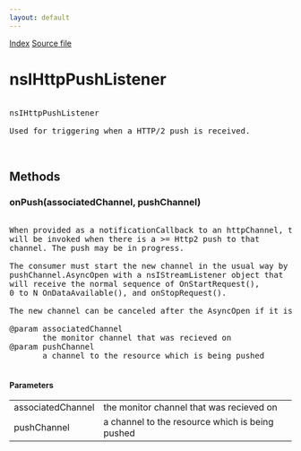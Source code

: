 ```yaml
---
layout: default
---
```

<div id='links'><a href="../index.html">Index</a>
<a href="http://dxr.mozilla.org/mozilla-central/source/netwerk/base/public/nsIHttpPushListener.idl">Source file</a>
</div>

# nsIHttpPushListener #
<pre>  
nsIHttpPushListener  
  
Used for triggering when a HTTP/2 push is received.  
  
  
</pre>
## Methods ##

### onPush(associatedChannel, pushChannel) ###
<pre>  
When provided as a notificationCallback to an httpChannel, this.onPush()  
will be invoked when there is a >= Http2 push to that  
channel. The push may be in progress.  
  
The consumer must start the new channel in the usual way by calling  
pushChannel.AsyncOpen with a nsIStreamListener object that  
will receive the normal sequence of OnStartRequest(),  
0 to N OnDataAvailable(), and onStopRequest().  
  
The new channel can be canceled after the AsyncOpen if it is not wanted.  
  
@param associatedChannel  
       the monitor channel that was recieved on  
@param pushChannel  
       a channel to the resource which is being pushed  
  
</pre>
#### Parameters ####

<table>

<tr>
<td>associatedChannel</td>
<td>       the monitor channel that was recieved on  
</td>
</tr>

<tr>
<td>pushChannel</td>
<td>       a channel to the resource which is being pushed  
</td>
</tr>

</table>

